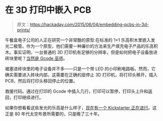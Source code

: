 # 在 3D 打印中嵌入 PCB

> 原文：<https://hackaday.com/2015/06/04/embedding-pcbs-in-3d-prints/>

午餐盒电子公司的人正在研究一个非常酷的原型:在标准的 1×1 乐高积木里嵌入发光二极管。作为一个原型，他们需要一种廉价的方法来生产填充电子产品的乐高积木。事实证明，一台普通的 3D 打印机有足够的分辨率，但是如何把电子设备放进砖块里呢？[当然是 Gcode 巫师](http://www.lunchboxelectronics.com/how-to-embed-electronics-into-a-3d-print)。

被塞进砖块里的电子设备并不多——只是一个带 LED 的小印刷电路板。然而，它确实需要进入砖块内部。这需要在正确的层停止 3D 打印机，将打印头移开，插入 PCB，然后将打印头移回停止的位置。

救援代码。通过在打印的 Gcode 中插入几行，打印可以暂停，打印头上升和返回，打印继续进行。

如果你想看看这些发光的乐高是什么样子，[现在有一个 Kickstarter 正在进行](https://www.kickstarter.com/projects/1828089281/build-upons-worlds-tiniest-light-up-bricks)。这正是 80 年代太空布景所需要的，只是晚了三十年。